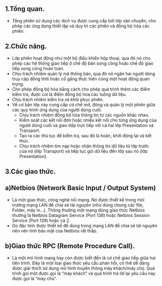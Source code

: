 ## 1.Tổng quan.
* Tầng phiên sử dụng các dịch vụ được cung cấp bởi lớp vận chuyển, cho phép các ứng dụng thiết lập và duy trì các phiên và đồng bộ hóa các phiên.
## 2.Chức năng.
* Lớp phiên hoạt động như một bộ điều khiển hộp thoại, qua đó nó cho phép các hệ thống giao tiếp ở chế độ bán song công hoặc chế độ giao tiếp song công hoàn toàn.
* Chịu trách nhiệm quản lý mã thông báo, qua đó nó ngăn hai người dùng truy cập đồng thời hoặc cố gắng thực hiện cùng một hoạt động quan trọng.
* Cho phép đồng bộ hóa bằng cách cho phép quá trình thêm các điểm kiểm tra, được coi là điểm đồng bộ hóa các luồng dữ liệu.
* Chịu trách nhiệm kiểm tra và khôi phục phiên.
* Về cơ bản lớp này cung cấp cơ chế mở, đóng và quản lý một phiên giữa các quy trình ứng dụng của người dùng cuối.
  * Chịu trách nhiệm đồng bộ hóa thông tin từ các nguồn khác nhau. 
  * Kiểm soát các kết nối đơn hoặc nhiều kết nối cho từng ứng dụng của người dùng cuối và giao tiếp trực tiếp với cả hai lớp Presentation và Transport.
  * Tạo ra các thủ tục để kiểm tra, sau đó là hoãn, khởi động lại và kết thúc.
  * Chịu trách nhiệm tìm nạp hoặc nhận thông tin dữ liệu từ lớp trước của nó (lớp Transport) và tiếp tục gửi dữ liệu đến lớp sau nó (lớp Presentation).
## 3.Các giao thức.
## a)Netbios (Network Basic Input / Output System)
* Là một giao thức, công nghệ nối mạng. Nó được thiết kế trong môi trường mạng LAN để chia sẻ tài nguyên (như dùng chung các file, Folder, máy in…). Thông thường một mạng dùng giao thức Netbios thường là Netbios Datagram Service (Port 138) hoặc Netbios Session Service (Port 139) hoặc cả 2.
* Do đặc tính được thiết kế để dùng trong mạng LAN để chia sẻ tài nguyên nên nên tính bảo mật của Netbios rất thấp.

## b)Giao thức RPC (Remote Procedure Call).
* Là một mô hình mạng hay còn được biết đến là cơ chế giao tiếp giữa hai tiến trình. Đây là một loại giao thức yêu cầu phản hồi, có thể dễ dàng được giải thích sử dụng mô hình truyền thông máy khách/máy chủ. Quá trình gọi một được gọi là “máy khách” và quá trình trả lời lại yêu cầu này được gọi là “máy chủ”.

